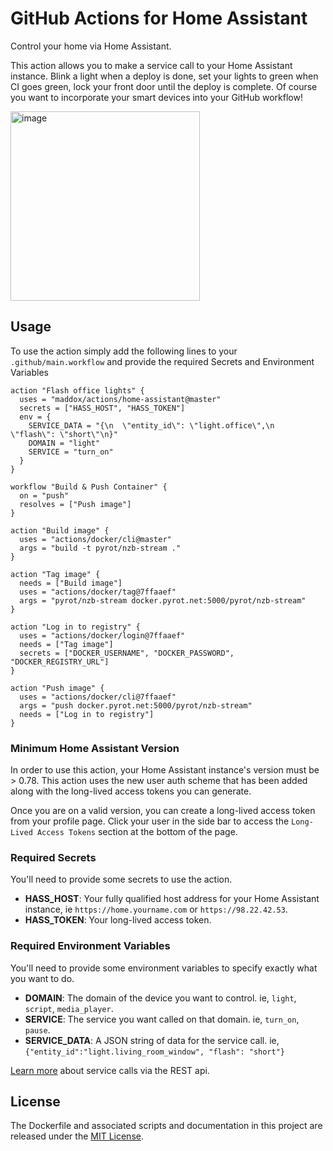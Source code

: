 # GitHub Actions for Home Assistant

Control your home via Home Assistant.

This action allows you to make a service call to your Home Assistant instance.
Blink a light when a deploy is done, set your lights to green when CI goes green,
lock your front door until the deploy is complete. Of course you want to incorporate
your smart devices into your GitHub workflow!

<img width="303" alt="image" src="https://user-images.githubusercontent.com/260/47250759-603f2780-d3f5-11e8-9305-e65723aaee6c.png">

## Usage

To use the action simply add the following lines to your `.github/main.workflow`
and provide the required Secrets and Environment Variables

```
action "Flash office lights" {
  uses = "maddox/actions/home-assistant@master"
  secrets = ["HASS_HOST", "HASS_TOKEN"]
  env = {
    SERVICE_DATA = "{\n  \"entity_id\": \"light.office\",\n  \"flash\": \"short\"\n}"
    DOMAIN = "light"
    SERVICE = "turn_on"
  }
}

workflow "Build & Push Container" {
  on = "push"
  resolves = ["Push image"]
}

action "Build image" {
  uses = "actions/docker/cli@master"
  args = "build -t pyrot/nzb-stream ."
}

action "Tag image" {
  needs = ["Build image"]
  uses = "actions/docker/tag@7ffaaef"
  args = "pyrot/nzb-stream docker.pyrot.net:5000/pyrot/nzb-stream"
}

action "Log in to registry" {
  uses = "actions/docker/login@7ffaaef"
  needs = ["Tag image"]
  secrets = ["DOCKER_USERNAME", "DOCKER_PASSWORD", "DOCKER_REGISTRY_URL"]
}

action "Push image" {
  uses = "actions/docker/cli@7ffaaef"
  args = "push docker.pyrot.net:5000/pyrot/nzb-stream"
  needs = ["Log in to registry"]
}
```

### Minimum Home Assistant Version

In order to use this action, your Home Assistant instance's version
must be > 0.78. This action uses the new user auth scheme that has been added
along with the long-lived access tokens you can generate.

Once you are on a valid version, you can create a long-lived access token from
your profile page. Click your user in the side bar to access the `Long-Lived Access Tokens`
section at the bottom of the page.

### Required Secrets

You'll need to provide some secrets to use the action.

* **HASS_HOST**: Your fully qualified host address for your Home Assistant instance, ie `https://home.yourname.com` or `https://98.22.42.53`.
* **HASS_TOKEN**: Your long-lived access token.

### Required Environment Variables

You'll need to provide some environment variables to specify exactly what you want to do.

* **DOMAIN**: The domain of the device you want to control. ie, `light`, `script`, `media_player`.
* **SERVICE**: The service you want called on that domain. ie, `turn_on`, `pause`.
* **SERVICE_DATA**: A JSON string of data for the service call. ie, `{"entity_id":"light.living_room_window", "flash": "short"}`

[Learn more](https://developers.home-assistant.io/docs/en/external_api_rest.html#post-api-services-lt-domain-lt-service) about service calls via the REST api.


## License

The Dockerfile and associated scripts and documentation in this project are released under the [MIT License](LICENSE).
